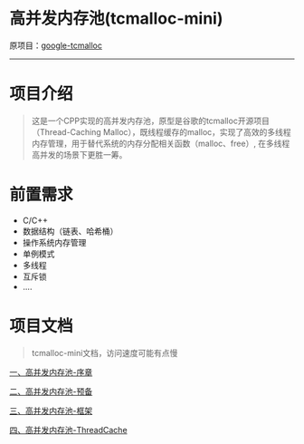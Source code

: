 # 高并发内存池(tcmalloc-mini)

原项目：[google-tcmalloc](https://github.com/google/tcmalloc)

---

# 项目介绍

> 这是一个CPP实现的高并发内存池，原型是谷歌的tcmalloc开源项目（Thread-Caching Malloc），既线程缓存的malloc，实现了高效的多线程内存管理，用于替代系统的内存分配相关函数（malloc、free）, 在多线程高并发的场景下更胜一筹。


# 前置需求

+ C/C++
+ 数据结构（链表、哈希桶）
+ 操作系统内存管理
+ 单例模式
+ 多线程
+ 互斥锁
+ ....


# 项目文档

> tcmalloc-mini文档，访问速度可能有点慢

[一、高并发内存池-序章](https://atong.run/posts/4062989894/)

[二、高并发内存池-预备](https://atong.run/posts/594127029/)

[三、高并发内存池-框架](https://atong.run/posts/1235732513/)

[四、高并发内存池-ThreadCache](https://atong.run/posts/1785806469/)